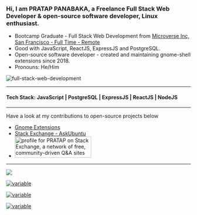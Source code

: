 ### Hi, I am PRATAP PANABAKA, a Freelance Full Stack Web Developer & open-source software developer, Linux enthusiast.
- Bootcamp Graduate - Full Stack Web Development from <a href='https://microverse.org'>Microverse Inc, San Francisco - Full Time - Remote</a>
- Good with JavaScript, ReactJS, ExpressJS and PostgreSQL.
- Open-source software developer - created and maintaining gnome-shell extensions since 2018.
- Pronouns: He/Him

![full-stack-web-development](https://user-images.githubusercontent.com/40719899/205479251-ffba5354-583f-491b-a1ef-ce919083e2b1.gif)

---

#### Tech Stack: JavaScript | PostgreSQL | ExpressJS | ReactJS | NodeJS

---

Have a look at my contributions to open-source projects below
- [Gnome Extensions](https://extensions.gnome.org/accounts/profile/PRATAP)
- [Stack Exchange - AskUbuntu](https://askubuntu.com/users/739431/pratap)
- <a href="https://stackexchange.com/users/11820090" target="_blank" rel="noopener"><img src="https://stackexchange.com/users/flair/11820090.png" width="208" height="58" alt="profile for PRATAP on Stack Exchange, a network of free, community-driven Q&amp;A sites" title="profile for PRATAP on Stack Exchange, a network of free, community-driven Q&amp;A sites"></a>

---

![](https://komarev.com/ghpvc/?username=PRATAP-KUMAR)

[![variable](https://github-readme-stats.vercel.app/api?username=PRATAP-KUMAR&theme=radical&show_icons=true&count_private=true)](https://github.com/anuraghazra/github-readme-stats)

[![variable](http://github-readme-streak-stats.herokuapp.com?user=PRATAP-KUMAR&theme=merko)](https://git.io/streak-stats)

[![variable](https://github-readme-stats.vercel.app/api/top-langs/?username=PRATAP-KUMAR&layout=compact)](https://github.com/anuraghazra/github-readme-stats)
